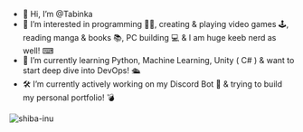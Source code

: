 - 👋 Hi, I’m @Tabinka
- 👀 I’m interested in programming 👩‍💻, creating & playing video games 🕹, reading manga & books 📚, PC building 💻 & I am huge keeb nerd as well! ⌨
- 🌱 I’m currently learning Python, Machine Learning, Unity ( C# ) & want to start deep dive into DevOps! 🛳
- 🛠 I’m currently actively working on my Discord Bot 🤖 & trying to build my personal portfolio! 💣

![shiba-inu](https://user-images.githubusercontent.com/49002259/153923759-b85cc770-fecb-4abd-a307-f4b0a3c09f5c.gif)
